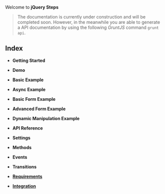 Welcome to **jQuery Steps**

> The documentation is currently under construction and will be completed soon.
> However, in the meanwhile you are able to generate a API documentation by using the following *GruntJS* command `grunt api`.

## Index

* **Getting Started**

* **Demo**
 * **Basic Example**
 * **Async Example**
 * **Basic Form Example**
 * **Advanced Form Example**
 * **Dynamic Manipulation Example**

* **API Reference**
 * **Settings**
 * **Methods**
 * **Events**
 * **Transitions**

* **[Requirements](https://github.com/rstaib/jquery-steps/wiki/Requirements)**

* **[Integration](https://github.com/rstaib/jquery-steps/wiki/Integration)**